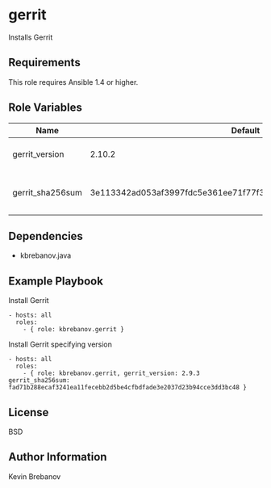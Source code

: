 gerrit
======

Installs Gerrit

Requirements
------------

This role requires Ansible 1.4 or higher.

Role Variables
--------------

| Name             | Default                                                          | Description                   |
|------------------|------------------------------------------------------------------|-------------------------------|
| gerrit_version   | 2.10.2                                                           | Gerrit version to install     |
| gerrit_sha256sum | 3e113342ad053af3997fdc5e361ee71f77f34efb72ed1a266600ed4aa80e7f6d | SHA 256 sum of Gerrit version |

Dependencies
------------

- kbrebanov.java

Example Playbook
----------------

Install Gerrit
```
- hosts: all
  roles:
    - { role: kbrebanov.gerrit }
```

Install Gerrit specifying version
```
- hosts: all
  roles:
    - { role: kbrebanov.gerrit, gerrit_version: 2.9.3 gerrit_sha256sum: fad71b288ecaf3241ea11fecebb2d5be4cfbdfade3e2037d23b94cce3dd3bc48 }
```

License
-------

BSD

Author Information
------------------

Kevin Brebanov
